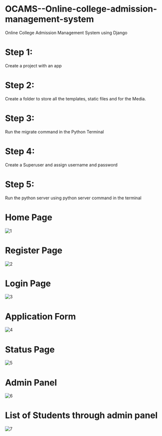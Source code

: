 # OCAMS--Online-college-admission-management-system
Online College Admission Management System using Django
# Step 1:
Create a project with an app
# Step 2:
Create a folder to store all the templates, static files and for the Media.
# Step 3:
Run the migrate command in the Python Terminal
# Step 4: 
Create a Superuser and assign username and password
# Step 5:
Run the python server using python server command in the terminal 
# Home Page
![1](https://github.com/prabhasv77/OCAMS--Online-college-admission-management-system/assets/120770931/267402f9-9fab-409a-9e28-93849ce4bc71)
# Register Page
![2](https://github.com/prabhasv77/OCAMS--Online-college-admission-management-system/assets/120770931/8355591c-c183-4dae-992b-af975d603e72)
# Login Page
![3](https://github.com/prabhasv77/OCAMS--Online-college-admission-management-system/assets/120770931/462f5cdc-b956-49a4-884f-af5dd7b2b01f)
# Application Form
![4](https://github.com/prabhasv77/OCAMS--Online-college-admission-management-system/assets/120770931/6bfc7278-dbf5-4620-8544-90fb162efc7e)
# Status Page
![5](https://github.com/prabhasv77/OCAMS--Online-college-admission-management-system/assets/120770931/e66306c6-15fe-49fe-8735-a6c4139771d4)
# Admin Panel
![6](https://github.com/prabhasv77/OCAMS--Online-college-admission-management-system/assets/120770931/f2ad4ca7-6345-41f3-b6d6-3cbea520f5bd)
# List of Students through admin panel
![7](https://github.com/prabhasv77/OCAMS--Online-college-admission-management-system/assets/120770931/bcb6d3f0-511b-430b-a6fd-aecb35aeb1d4)


